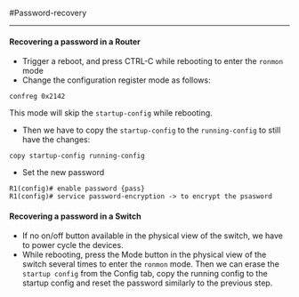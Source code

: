 #Password-recovery
***

#### Recovering a password in a Router

- Trigger a reboot, and press CTRL-C while rebooting to enter the `ronmon` mode
- Change the configuration register mode as follows:
```
confreg 0x2142
```
This mode will skip the `startup-config` while rebooting. 
- Then we have to copy the `startup-config` to the `running-config` to still have the changes:
```
copy startup-config running-config
```
- Set the new password
```
R1(config)# enable password {pass}
R1(config)# service password-encryption -> to encrypt the psasword
```

#### Recovering a password in a Switch

- If no on/off button available in the physical view of the switch, we have to power cycle the devices.
- While rebooting, press the Mode button in the physical view of the switch several times to enter the `ronmon` mode. Then we can erase the `startup config` from the Config tab, copy the running config to the startup config and reset the password similarly to the previous step. 